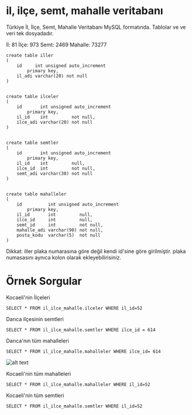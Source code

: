 # il, ilçe, semt, mahalle veritabanı
Türkiye İl, İlçe, Semt, Mahalle Veritabanı MySQL formatında. Tablolar ve ve veri tek dosyadadır.

İl: 81
İlçe: 973
Semt: 2469
Mahalle: 73277

```
create table iller
(
    id     int unsigned auto_increment
        primary key,
    il_adi varchar(20) not null
)


create table ilceler
(
    id       int unsigned auto_increment
        primary key,
    il_id    int         not null,
    ilce_adi varchar(20) not null
)


create table semtler
(
    id       int unsigned auto_increment
        primary key,
    il_id    int         null,
    ilce_id  int         not null,
    semt_adi varchar(30) not null
)


create table mahalleler
(
    id          int unsigned auto_increment
        primary key,
    il_id       int         null,
    ilce_id     int         null,
    semt_id     int         not null,
    mahalle_adi varchar(90) not null,
    posta_kodu  varchar(5)  not null
)
```

Dikkat: iller plaka numarasına göre değil kendi id'sine göre girilmiştir. plaka numasasını aynıca kolon olarak ekleyebilirisiniz.

# Örnek Sorgular
Kocaeli'nin İlçeleri
```
SELECT * FROM il_ilce_mahalle.ilceler WHERE il_id=52
```

Darıca ilçesinin semtleri
```
SELECT * FROM il_ilce_mahalle.semtler WHERE ilce_id = 614
```

Darıca'nın tüm mahalleleri
```
SELECT * FROM il_ilce_mahalle.mahalleler WHERE ilce_id= 614
```

![alt text](https://github.com/ayhanbaris/il-ilce-semt-mahalle-veritabani/blob/main/daricanin-mahalleleri-ss.png?raw=true)



Kocaeli'nin tüm mahalleleri
```
SELECT * FROM il_ilce_mahalle.mahalleler WHERE il_id=52
```

Kocaeli'nin tüm semtleri
```
SELECT * FROM il_ilce_mahalle.semtler WHERE il_id=52
```


